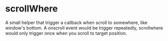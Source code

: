 # scrollWhere
A small helper that trigger a callback when scroll to somewhere, like window's bottom.
A onscroll event would be trigger repeatedly, scrollwhere would only trigger once when you scroll to target position. 
